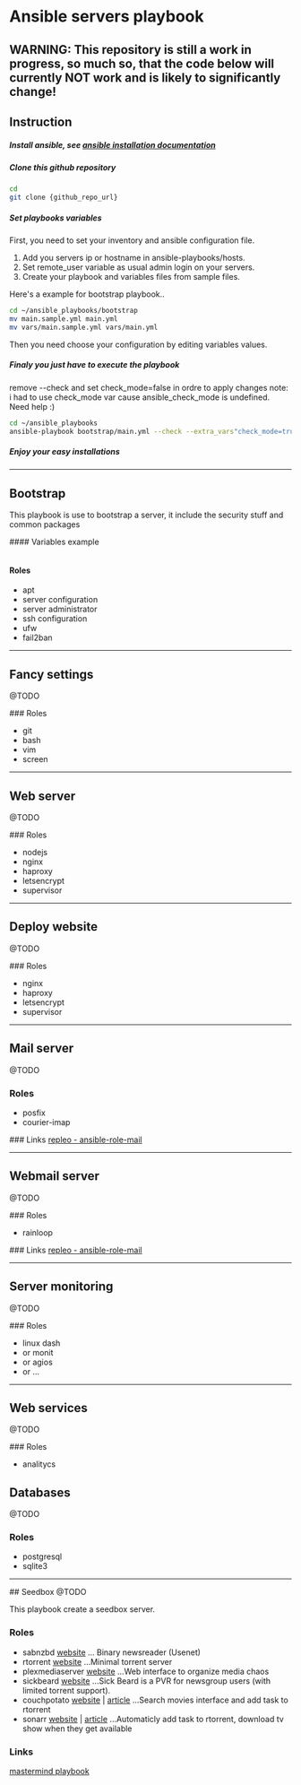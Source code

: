 # Ansible servers playbook

## WARNING: This repository is still a work in progress, so much so, that the code below will currently NOT work and is likely to significantly change!

## Instruction

##### Install ansible, see [ansible installation documentation](http://docs.ansible.com/ansible/intro_installation.html#installation)
##### Clone this github repository

```bash
cd
git clone {github_repo_url}
```

##### Set playbooks variables

First, you need to set your inventory and ansible configuration file.

1. Add you servers ip or hostname in ansible-playbooks/hosts.
1. Set remote_user variable as usual admin login on your servers.
1. Create your playbook and variables files from sample files.

Here's a example for bootstrap playbook..

```bash
cd ~/ansible_playbooks/bootstrap
mv main.sample.yml main.yml
mv vars/main.sample.yml vars/main.yml
```
Then you need choose your configuration by editing variables values.

##### Finaly you just have to execute the playbook
remove --check and set check_mode=false in ordre to apply changes
note: i had to use check_mode var cause ansible_check_mode is undefined. Need help :)

```bash
cd ~/ansible_playbooks
ansible-playbook bootstrap/main.yml --check --extra_vars"check_mode=true"
```

##### Enjoy your easy installations


---
## Bootstrap

This playbook is use to bootstrap a server, it include the security stuff and common packages

#### Variables example

```YAML

```

#### Roles
* apt
* server configuration
* server administrator
* ssh configuration
* ufw
* fail2ban

---
## Fancy settings
@TODO

### Roles
* git
* bash
* vim
* screen

---
## Web server
@TODO

### Roles
* nodejs
* nginx
* haproxy
* letsencrypt
* supervisor

---
## Deploy website
@TODO

### Roles
* nginx
* haproxy
* letsencrypt
* supervisor

---
## Mail server
@TODO

### Roles
* posfix
* courier-imap

### Links
[repleo - ansible-role-mail](https://github.com/repleo/ansible-role-mail)

---
## Webmail server
@TODO

### Roles
* rainloop

### Links
[repleo - ansible-role-mail](https://github.com/repleo/ansible-role-mail)

---
## Server monitoring
@TODO

### Roles
* linux dash
* or monit
* or agios
* or ...

---
## Web services
@TODO

### Roles
* analitycs

## Databases
@TODO

### Roles
* postgresql
* sqlite3

---
## Seedbox
@TODO

This playbook create a seedbox server.

### Roles
* sabnzbd [website](https://sabnzbd.org/)
... Binary newsreader (Usenet)
* rtorrent [website](https://doc.ubuntu-fr.org/rtorrent)
...Minimal torrent server
* plexmediaserver [website](https://www.plex.tv)
...Web interface to organize media chaos
* sickbeard [website](http://sickbeard.com/)
...Sick Beard is a PVR for newsgroup users (with limited torrent support).
* couchpotato [website](https://couchpota.to/) | [article](http://www.geekmag.fr/couchpotato-telecharger-facilement-tous-vos-films-preferes-par-torrent/)
...Search movies interface and add task to rtorrent
* sonarr [website](https://sonarr.tv/) | [article](https://b0b.fr/2016/02/11/automatisez-telechargement-series-tv-sonarr/)
...Automaticly add task to rtorrent, download tv show when they get available

### Links

[mastermind playbook](https://github.com/jalaziz/mastermind)
